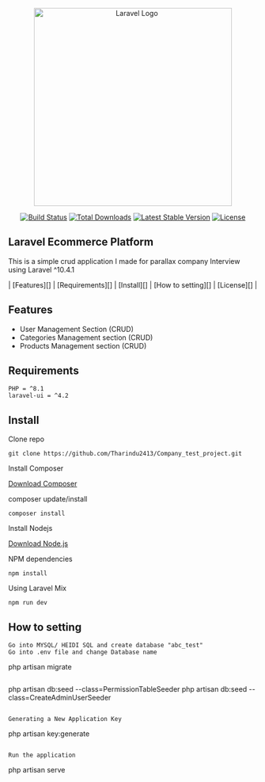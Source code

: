 <p align="center"><a href="https://laravel.com" target="_blank"><img src="https://raw.githubusercontent.com/laravel/art/master/logo-lockup/5%20SVG/2%20CMYK/1%20Full%20Color/laravel-logolockup-cmyk-red.svg" width="400" alt="Laravel Logo"></a></p>

<p align="center">
<a href="https://github.com/laravel/framework/actions"><img src="https://github.com/laravel/framework/workflows/tests/badge.svg" alt="Build Status"></a>
<a href="https://packagist.org/packages/laravel/framework"><img src="https://img.shields.io/packagist/dt/laravel/framework" alt="Total Downloads"></a>
<a href="https://packagist.org/packages/laravel/framework"><img src="https://img.shields.io/packagist/v/laravel/framework" alt="Latest Stable Version"></a>
<a href="https://packagist.org/packages/laravel/framework"><img src="https://img.shields.io/packagist/l/laravel/framework" alt="License"></a>
</p>

## Laravel Ecommerce Platform

This is a simple crud application  I made for parallax company Interview using Laravel ^10.4.1

| [Features][] | [Requirements][] | [Install][] | [How to setting][] | [License][] |


## Features 
- User Management Section (CRUD)
- Categories Management section (CRUD)
- Products Management section (CRUD) 

## Requirements

	PHP = ^8.1
    laravel-ui = ^4.2

## Install

Clone repo

```
git clone https://github.com/Tharindu2413/Company_test_project.git
```

Install Composer


[Download Composer](https://getcomposer.org/download/)


composer update/install 

```
composer install
```

Install Nodejs


[Download Node.js](https://nodejs.org/en/download/)


NPM dependencies
```
npm install
```

Using Laravel Mix 

```
npm run dev
```

## How to setting 
```
Go into MYSQL/ HEIDI SQL and create database "abc_test"
Go into .env file and change Database name

```
php artisan migrate
```

```
php artisan db:seed --class=PermissionTableSeeder
php artisan db:seed --class=CreateAdminUserSeeder
```
	
Generating a New Application Key
```
php artisan key:generate
```

Run the application 

```
php artisan serve
```